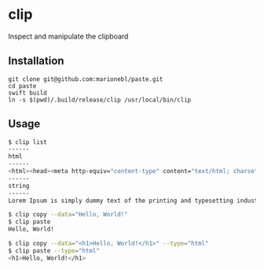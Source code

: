 # clip

Inspect and manipulate the clipboard

## Installation

```
git clone git@github.com:marionebl/paste.git
cd paste
swift build
ln -s $(pwd)/.build/release/clip /usr/local/bin/clip
```

## Usage

```sh
$ clip list
------
html
------
<html><head><meta http-equiv="content-type" content="text/html; charset=utf-8"></head><body><strong>Lorem Ipsum</strong> is simply dummy text of the printing and typesetting industry.</body></html>
------
string
------
Lorem Ipsum is simply dummy text of the printing and typesetting industry.
```

```sh
$ clip copy --data="Hello, World!"
$ clip paste
Hello, World!
```

```sh
$ clip copy --data="<h1>Hello, World!</h1>" --type="html"
$ clip paste --type="html"
<h1>Hello, World!</h1>
```